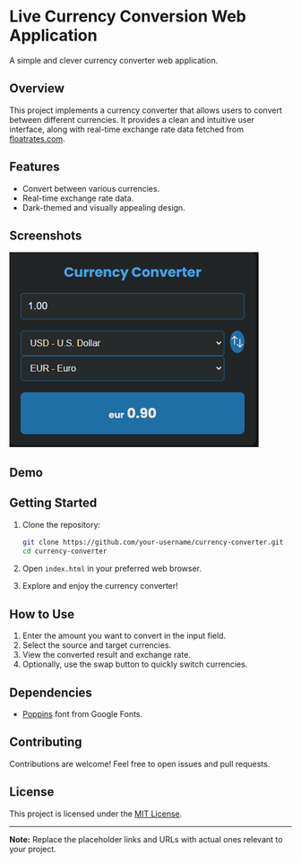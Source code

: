 # Live Currency Conversion Web Application


A simple and clever currency converter web application.

## Overview

This project implements a currency converter that allows users to convert between different currencies. It provides a clean and intuitive user interface, along with real-time exchange rate data fetched from [floatrates.com](http://www.floatrates.com).

## Features

- Convert between various currencies.
- Real-time exchange rate data.
- Dark-themed and visually appealing design.

## Screenshots

![Alt text](image.png)

## Demo



## Getting Started

1. Clone the repository:

    ```bash
    git clone https://github.com/your-username/currency-converter.git
    cd currency-converter
    ```

2. Open `index.html` in your preferred web browser.

3. Explore and enjoy the currency converter!

## How to Use

1. Enter the amount you want to convert in the input field.
2. Select the source and target currencies.
3. View the converted result and exchange rate.
4. Optionally, use the swap button to quickly switch currencies.

## Dependencies

- [Poppins](https://fonts.google.com/specimen/Poppins) font from Google Fonts.

## Contributing

Contributions are welcome! Feel free to open issues and pull requests.

## License

This project is licensed under the [MIT License](LICENSE).

---

**Note:** Replace the placeholder links and URLs with actual ones relevant to your project.

